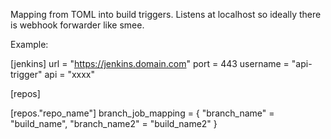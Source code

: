 Mapping from TOML into build triggers.
Listens at localhost so ideally there is webhook forwarder like smee.


Example:

[jenkins]
url = "https://jenkins.domain.com"
port = 443
username = "api-trigger"
api =  "xxxx"

[repos]

[repos."repo_name"]
branch_job_mapping = { "branch_name" = "build_name", "branch_name2" = "build_name2" }

